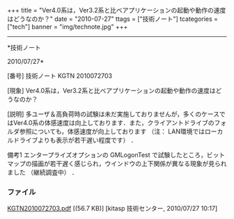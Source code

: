 ﻿+++
title = "Ver4.0系は，Ver3.2系と比べアプリケーションの起動や動作の速度はどうなのか？"
date = "2010-07-27"
ttags = ["技術ノート"]
tcategories = ["tech"]
banner = "img/technote.jpg"
+++

-----------------------------------------------------------------------------------------------------------------------------

*技術ノート

2010/07/27*


[番号]
技術ノート KGTN 2010072703

[現象]
Ver4.0系は，Ver3.2系と比べアプリケーションの起動や動作の速度はどうなのか？

[説明]
多ユーザ＆高負荷時の試験は未だ実施しておりませんが，多くのケースではVer4.0系の体感速度は向上しております．また，クライアントドライブのフォルダ参照についても，体感速度が向上しております
（注： LAN環境ではローカルドライブよりも表示が若干遅い程度です） ．

備考1
エンタープライズオプションの GMLogonTest
で試験したところ，ビットマップの描画が若干遅く感じられ，ウインドウの上下関係が異なる現象が見られました
（継続調査中） ．


### ファイル

 
 


[KGTN2010072703.pdf](http://techreport.kitasp.net/attachments/download/243/KGTN2010072703.pdf)
 [(56.7 KB)] [kitasp 技術センター, 2010/07/27
10:17]


 


 

